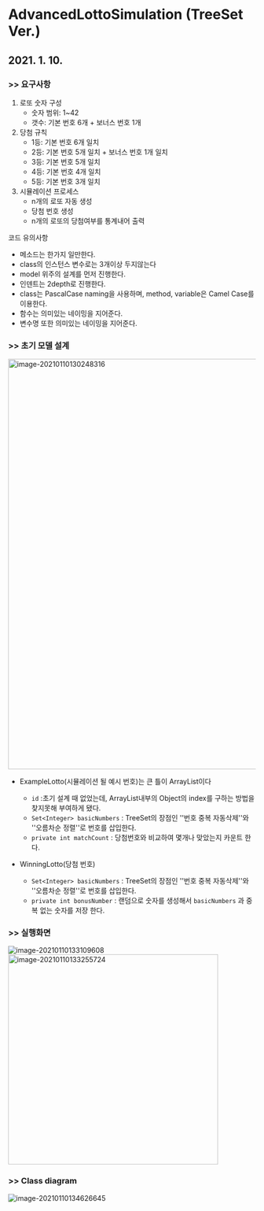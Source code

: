 # AdvancedLottoSimulation (TreeSet Ver.)

## 2021. 1. 10.

### **>> 요구사항**

1. 로또 숫자 구성
   - 숫자 범위: 1~42
   - 갯수: 기본 번호 6개 + 보너스 번호 1개
2. 당첨 규칙
   - 1등: 기본 번호 6개 일치
   - 2등: 기본 번호 5개 일치 + 보너스 번호 1개 일치
   - 3등: 기본 번호 5개 일치
   - 4등: 기본 번호 4개 일치
   - 5등: 기본 번호 3개 일치
3. 시뮬레이션 프로세스
   - n개의 로또 자동 생성
   - 당첨 번호 생성
   - n개의 로또의 당첨여부를 통계내어 출력

코드 유의사항

- 메소드는 한가지 일만한다.
- class의 인스턴스 변수로는 3개이상 두지않는다
- model 위주의 설계를 먼저 진행한다.
- 인덴트는 2depth로 진행한다.
- class는 PascalCase naming을 사용하며, method, variable은 Camel Case를 이용한다.
- 함수는 의미있는 네이밍을 지어준다.
- 변수명 또한 의미있는 네이밍을 지어준다.

### **>> 초기 모델 설계**

<img width="834" alt="image-20210110130248316" src="https://user-images.githubusercontent.com/24728385/104114789-bd638280-534b-11eb-8fe0-50b02302dcb1.png">

* ExampleLotto(시뮬레이션 될 예시 번호)는 큰 틀이 ArrayList이다
  * `id` :초기 설계 때 없었는데, ArrayList내부의 Object의 index를 구하는 방법을 찾지못해 부여하게 됐다.
  * `Set<Integer> basicNumbers` : TreeSet의 장점인 ''번호 중복 자동삭제''와 ''오름차순 정렬''로 번호를 삽입한다.
  * `private int matchCount` : 당첨번호와 비교하여 몇개나 맞았는지 카운트 한다.

* WinningLotto(당첨 번호)
  * `Set<Integer> basicNumbers` : TreeSet의 장점인 ''번호 중복 자동삭제''와 ''오름차순 정렬''로 번호를 삽입한다.
  * `private int bonusNumber` : 랜덤으로 숫자를 생성해서 `basicNumbers` 과 중복 없는 숫자를 저장 한다.


### **>> 실행화면**

![image-20210110133109608](https://user-images.githubusercontent.com/24728385/104114804-d9672400-534b-11eb-9fe7-0a812a201704.png)
<img width="427" alt="image-20210110133255724" src="https://user-images.githubusercontent.com/24728385/104114810-e7b54000-534b-11eb-8b7f-0fd79c3cfe4b.png">

### **>> Class diagram**

![image-20210110134626645](https://user-images.githubusercontent.com/24728385/104114816-f3086b80-534b-11eb-9762-fc0be35a8614.png)